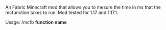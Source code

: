 An Fabric Minecraft mod that allows you to mesure the time in ms that the mcfunction takes to run.
Mod tested for 1.17 and 1.17.1.

Usage:
/mcfb **function name**
